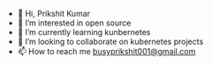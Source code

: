 - 👋 Hi, Prikshit Kumar
- 👀 I’m interested in open source
- 🌱 I’m currently learning kunbernetes
- 💞️ I’m looking to collaborate on kubernetes projects
- 📫 How to reach me busyprikshit001@gmail.com
